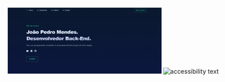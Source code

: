 <p align="center">
  <img src="https://github.com/jpmendesdev/Portfolio/blob/main/Captura%20de%20tela%202025-01-31%20231558.png?raw=true" width="350" title="hover text">
  <img src="your_relative_path_here_number_2_large_name" width="350" alt="accessibility text">
</p>
 

 
 

